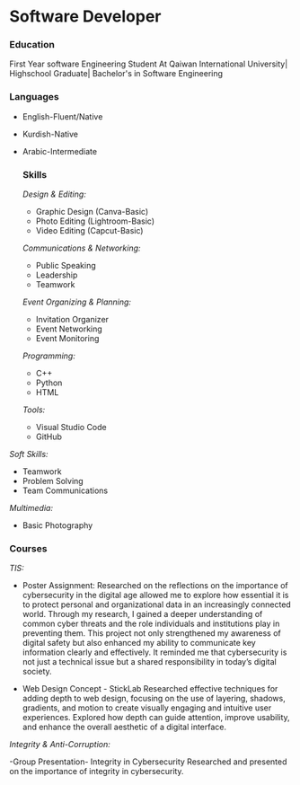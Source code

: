 # Software Developer

### Education
First Year software Engineering Student At Qaiwan International University| Highschool Graduate| Bachelor's in Software Engineering

### Languages
- English-Fluent/Native
- Kurdish-Native
- Arabic-Intermediate

  ### Skills

  *Design & Editing:*

  - Graphic Design (Canva-Basic)
  - Photo Editing (Lightroom-Basic)
  - Video Editing (Capcut-Basic)

  *Communications & Networking:*
  - Public Speaking
  - Leadership
  - Teamwork

  *Event Organizing & Planning:*
  - Invitation Organizer
  - Event Networking
  - Event Monitoring

  *Programming:*
  - C++
  - Python
  - HTML

  *Tools:*
  - Visual Studio Code
  - GitHub

*Soft Skills:*
- Teamwork
- Problem Solving
- Team Communications


*Multimedia:*
- Basic Photography

### Courses

*TIS:*
- Poster Assignment:
Researched on the reflections on the importance of cybersecurity in the digital age allowed me to explore how essential it is to protect personal and organizational data in an increasingly connected world. Through my research, I gained a deeper understanding of common cyber threats and the role individuals and institutions play in preventing them. This project not only strengthened my awareness of digital safety but also enhanced my ability to communicate key information clearly and effectively. It reminded me that cybersecurity is not just a technical issue but a shared responsibility in today’s digital society.

- Web Design Concept - StickLab
Researched effective techniques for adding depth to web design, focusing on the use of layering, shadows, gradients, and motion to create visually engaging and intuitive user experiences. Explored how depth can guide attention, improve usability, and enhance the overall aesthetic of a digital interface.


*Integrity & Anti-Corruption:*

-Group Presentation- Integrity in Cybersecurity
Researched and presented on the importance of integrity in cybersecurity.


  
  
  
